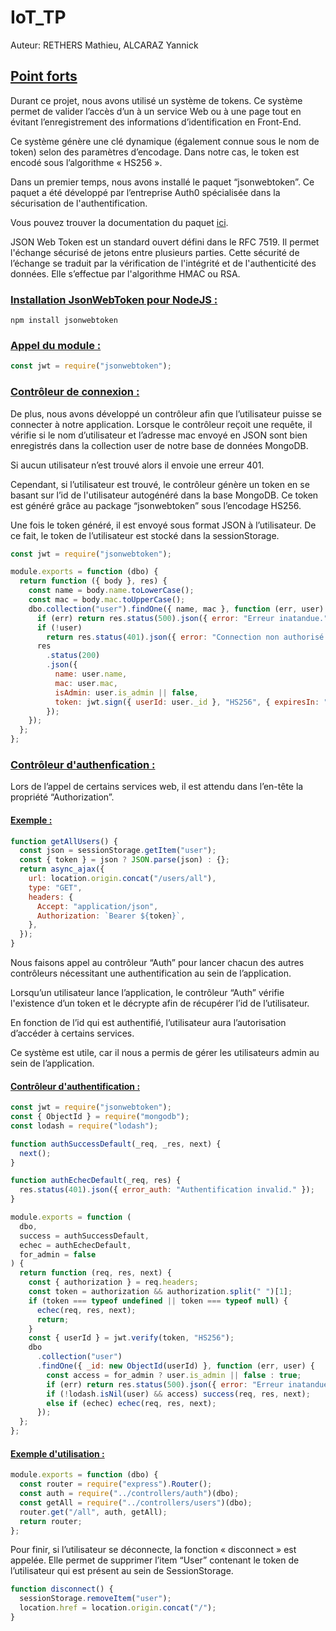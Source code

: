 # <b>IoT_TP</b>

Auteur: RETHERS Mathieu, ALCARAZ Yannick

## <b><u>Point forts</u></b>

Durant ce projet, nous avons utilisé un système de tokens. Ce système permet de valider l’accès d’un à un service Web ou à une page tout en évitant l’enregistrement des informations d’identification en Front-End.

Ce système génère une clé dynamique (également connue sous le nom de token) selon des paramètres d’encodage.
Dans notre cas, le token est encodé sous l’algorithme « HS256 ».

Dans un premier temps, nous avons installé le paquet “jsonwebtoken”. Ce paquet a été développé par l’entreprise Auth0 spécialisée dans la sécurisation de l'authentification.

Vous pouvez trouver la documentation du paquet [ici](https://www.npmjs.com/package/jsonwebtoken).

JSON Web Token est un standard ouvert défini dans le RFC 7519. Il permet l'échange sécurisé de jetons entre plusieurs parties. Cette sécurité de l’échange se traduit par la vérification de l'intégrité et de l'authenticité des données. Elle s’effectue par l'algorithme HMAC ou RSA.

### <b><u>Installation JsonWebToken pour NodeJS :</u></b>

```
npm install jsonwebtoken
```

### <b><u>Appel du module :</u></b>

```js
const jwt = require("jsonwebtoken");
```

### <b><u>Contrôleur de connexion :</u></b>

De plus, nous avons développé un contrôleur afin que l’utilisateur puisse se connecter à notre application. Lorsque le contrôleur reçoit une requête, il vérifie si le nom d’utilisateur et l’adresse mac envoyé en JSON sont bien enregistrés dans la collection user de notre base de données MongoDB.

Si aucun utilisateur n’est trouvé alors il envoie une erreur 401.

Cependant, si l’utilisateur est trouvé, le contrôleur génère un token en se basant sur l’id de l'utilisateur autogénéré dans la base MongoDB. Ce token est généré grâce au package “jsonwebtoken” sous l’encodage HS256.

Une fois le token généré, il est envoyé sous format JSON à l’utilisateur. De ce fait, le token de l’utilisateur est stocké dans la sessionStorage.

```js
const jwt = require("jsonwebtoken");

module.exports = function (dbo) {
  return function ({ body }, res) {
    const name = body.name.toLowerCase();
    const mac = body.mac.toUpperCase();
    dbo.collection("user").findOne({ name, mac }, function (err, user) {
      if (err) return res.status(500).json({ error: "Erreur inatandue." });
      if (!user)
        return res.status(401).json({ error: "Connection non authorisé." });
      res
        .status(200)
        .json({
          name: user.name,
          mac: user.mac,
          isAdmin: user.is_admin || false,
          token: jwt.sign({ userId: user._id }, "HS256", { expiresIn: "24h" }),
        });
    });
  };
};
```

### <b><u>Contrôleur d'authenfication :</u></b>

Lors de l’appel de certains services web, il est attendu dans l’en-tête la propriété “Authorization”.

#### <u>Exemple :</u>

```js
function getAllUsers() {
  const json = sessionStorage.getItem("user");
  const { token } = json ? JSON.parse(json) : {};
  return async_ajax({
    url: location.origin.concat("/users/all"),
    type: "GET",
    headers: {
      Accept: "application/json",
      Authorization: `Bearer ${token}`,
    },
  });
}
```

Nous faisons appel au contrôleur “Auth” pour lancer chacun des autres contrôleurs nécessitant une authentification au sein de l’application.

Lorsqu’un utilisateur lance l’application, le contrôleur “Auth” vérifie l'existence d’un token et le décrypte afin de récupérer l’id de l’utilisateur.

En fonction de l’id qui est authentifié, l’utilisateur aura l’autorisation d’accéder à certains services.

Ce système est utile, car il nous a permis de gérer les utilisateurs admin au sein de l’application.

#### <u>Contrôleur d'authentification :</u>

```js
const jwt = require("jsonwebtoken");
const { ObjectId } = require("mongodb");
const lodash = require("lodash");

function authSuccessDefault(_req, _res, next) {
  next();
}

function authEchecDefault(_req, res) {
  res.status(401).json({ error_auth: "Authentification invalid." });
}

module.exports = function (
  dbo,
  success = authSuccessDefault,
  echec = authEchecDefault,
  for_admin = false
) {
  return function (req, res, next) {
    const { authorization } = req.headers;
    const token = authorization && authorization.split(" ")[1];
    if (token === typeof undefined || token === typeof null) {
      echec(req, res, next);
      return;
    }
    const { userId } = jwt.verify(token, "HS256");
    dbo
      .collection("user")
      .findOne({ _id: new ObjectId(userId) }, function (err, user) {
        const access = for_admin ? user.is_admin || false : true;
        if (err) return res.status(500).json({ error: "Erreur inatandue." });
        if (!lodash.isNil(user) && access) success(req, res, next);
        else if (echec) echec(req, res, next);
      });
  };
};
```
#### <u>Exemple d'utilisation :</u>
```js
module.exports = function (dbo) {
  const router = require("express").Router();
  const auth = require("../controllers/auth")(dbo);
  const getAll = require("../controllers/users")(dbo);
  router.get("/all", auth, getAll);
  return router;
};
```

Pour finir, si l’utilisateur se déconnecte, la fonction « disconnect » est appelée.
Elle permet de supprimer l’item “User” contenant le token de l’utilisateur qui est présent au sein de SessionStorage.

```js
function disconnect() {
  sessionStorage.removeItem("user");
  location.href = location.origin.concat("/");
}
```
